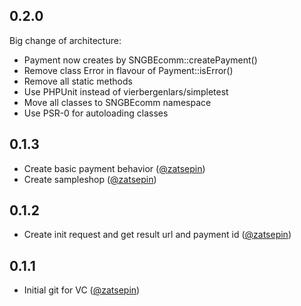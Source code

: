 0.2.0
-----
Big change of architecture:

* Payment now creates by SNGBEcomm::createPayment()
* Remove class Error in flavour of Payment::isError()
* Remove all static methods
* Use PHPUnit instead of vierbergenlars/simpletest
* Move all classes to SNGBEcomm namespace
* Use PSR-0 for autoloading classes

0.1.3
-----
* Create basic payment behavior ([@zatsepin](mailto:yu.zatsepin@sngb.ru))
* Create sampleshop ([@zatsepin](mailto:yu.zatsepin@sngb.ru))

0.1.2
-----
* Create init request and get result url and payment id ([@zatsepin](mailto:yu.zatsepin@sngb.ru))

0.1.1
-----
* Initial git for VC ([@zatsepin](mailto:yu.zatsepin@sngb.ru))



